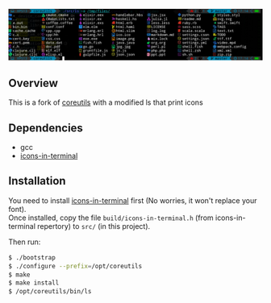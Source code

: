 ![image](image/ls.jpg)

## Overview

This is a fork of [coreutils](https://github.com/coreutils/coreutils) with a modified ls that print icons  

## Dependencies

- gcc  
- [icons-in-terminal](https://github.com/sebastiencs/icons-in-terminal)  

## Installation

You need to install [icons-in-terminal](https://github.com/sebastiencs/icons-in-terminal) first (No worries, it won't replace your font).  
Once installed, copy the file `build/icons-in-terminal.h` (from icons-in-terminal repertory) to `src/` (in this project).  

Then run:  
```bash
$ ./bootstrap
$ ./configure --prefix=/opt/coreutils
$ make
$ make install
$ /opt/coreutils/bin/ls
```
